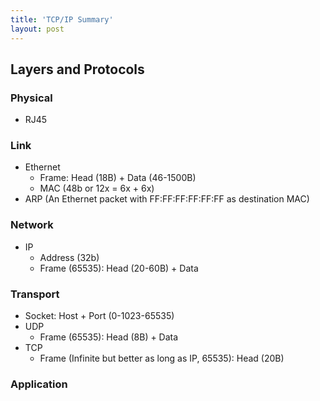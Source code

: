 ```yaml
---
title: 'TCP/IP Summary'
layout: post
---
```


## Layers and Protocols
### Physical
+ RJ45
### Link
+ Ethernet 
	+ Frame: Head (18B) + Data (46-1500B)
	+ MAC (48b or 12x = 6x + 6x)
+ ARP (An Ethernet packet with FF:FF:FF:FF:FF:FF as destination MAC)
### Network
+ IP 
	+ Address (32b)
	+ Frame (65535): Head (20-60B) + Data
### Transport
+ Socket: Host + Port (0-1023-65535)
+ UDP
	+ Frame (65535): Head (8B) + Data
+ TCP 
	+ Frame (Infinite but better as long as IP, 65535): Head (20B)
### Application


